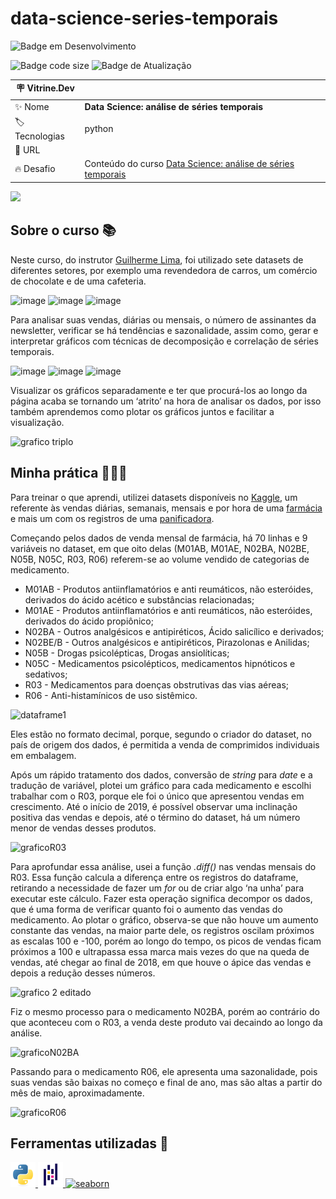 # data-science-series-temporais

![Badge em Desenvolvimento](http://img.shields.io/static/v1?label=STATUS&message=EM%20DESENVOLVIMENTO&color=GREEN&style=for-the-badge)

![Badge code size](https://img.shields.io/github/languages/code-size/fab-souza/data-science-series-temporais)
![Badge de Atualização](https://img.shields.io/github/last-commit/fab-souza/data-science-series-temporais)

| :placard: Vitrine.Dev |    |
| -------------  | --- |
| :sparkles: Nome        | **Data Science: análise de séries temporais**
| :label: Tecnologias | python
| :rocket: URL         | 
| :fire: Desafio     | Conteúdo do curso [Data Science: análise de séries temporais](https://www.alura.com.br/curso-online-data-science-series-temporais)

![](https://user-images.githubusercontent.com/67301805/212129044-2344ace3-b75c-42ac-b14e-32a228d09ac1.jpg)

## Sobre o curso 📚

Neste curso, do instrutor [Guilherme Lima](https://www.linkedin.com/in/guilherme-lima-458925178/), foi utilizado sete datasets de diferentes setores, por exemplo uma revendedora de carros, um comércio de chocolate e de uma cafeteria.

![image](https://user-images.githubusercontent.com/67301805/212133115-320d4f75-a412-440c-86b9-709eeeac5075.png)
![image](https://user-images.githubusercontent.com/67301805/212133541-3fc12593-1765-48e3-9aeb-4b94027631e8.png)
![image](https://user-images.githubusercontent.com/67301805/212134153-0c15b7ff-0031-4c9f-995e-7d6354fb33e8.png)

Para analisar suas vendas, diárias ou mensais, o número de assinantes da newsletter, verificar se há tendências e sazonalidade, assim como, gerar e interpretar gráficos com técnicas de decomposição e correlação de séries temporais. 

![image](https://user-images.githubusercontent.com/67301805/212133362-93ce705e-efd7-413c-986d-4b03256cdcdc.png)
![image](https://user-images.githubusercontent.com/67301805/212137116-dc6deee0-5f2a-4e41-95b4-d4f1899ce346.png)
![image](https://user-images.githubusercontent.com/67301805/213884762-3bda9a8b-902f-4f66-9bf1-fca58a16e107.png)

Visualizar os gráficos separadamente e ter que procurá-los ao longo da página acaba se tornando um ‘atrito’ na hora de analisar os dados, por isso também aprendemos como plotar os gráficos juntos e facilitar a visualização.

![grafico triplo](https://user-images.githubusercontent.com/67301805/214390422-84c35ec1-3f0e-4cc6-bf5b-c80bfb3705db.png)







## Minha prática 👩🏻‍💻

Para treinar o que aprendi, utilizei datasets disponíveis no [Kaggle](https://www.kaggle.com/), um referente às vendas diárias, semanais, mensais e por hora de uma [farmácia](https://www.kaggle.com/datasets/milanzdravkovic/pharma-sales-data) e mais um com os registros de uma [panificadora](https://www.kaggle.com/datasets/hosubjeong/bakery-sales).

Começando pelos dados de venda mensal de farmácia, há 70 linhas e 9 variáveis no dataset, em que oito delas (M01AB, M01AE, N02BA, N02BE, N05B, N05C, R03, R06) referem-se ao volume vendido de categorias de medicamento.


* M01AB - Produtos antiinflamatórios e anti reumáticos, não esteróides, derivados do ácido acético e substâncias relacionadas;
* M01AE - Produtos antiinflamatórios e anti reumáticos, não esteróides, derivados do ácido propiônico;
* N02BA - Outros analgésicos e antipiréticos, Ácido salicílico e derivados;
* N02BE/B - Outros analgésicos e antipiréticos, Pirazolonas e Anilidas;
* N05B - Drogas psicolépticas, Drogas ansiolíticas;
* N05C - Medicamentos psicolépticos, medicamentos hipnóticos e sedativos;
* R03 - Medicamentos para doenças obstrutivas das vias aéreas;
* R06 - Anti-histamínicos de uso sistêmico.

![dataframe1](https://user-images.githubusercontent.com/67301805/214155586-f807ee91-9e5e-4adb-adab-7055bd5223dd.png)

Eles estão no formato decimal, porque, segundo o criador do dataset, no país de origem dos dados, é permitida a venda de comprimidos individuais em embalagem.

Após um rápido tratamento dos dados, conversão de *string* para *date* e a tradução de variável, plotei um gráfico para cada medicamento e escolhi trabalhar com o R03, porque ele foi o único que apresentou vendas em crescimento. Até o início de 2019, é possível observar uma inclinação positiva das vendas e depois, até o término do dataset, há um número menor de vendas desses produtos.

![graficoR03](https://user-images.githubusercontent.com/67301805/214155774-dbcc4074-35db-452b-b8ca-a2ec0976cc8c.png)

Para aprofundar essa análise, usei a função *.diff()* nas vendas mensais do R03. Essa função calcula a diferença entre os registros do dataframe, retirando a necessidade de fazer um *for* ou de criar algo ‘na unha’ para executar este cálculo. Fazer esta operação significa decompor os dados, que é uma forma de verificar quanto foi o aumento das vendas do medicamento. Ao plotar o gráfico, observa-se que não houve um aumento constante das vendas, na maior parte dele, os registros oscilam próximos as escalas 100 e -100, porém ao longo do tempo, os picos de vendas ficam próximos a 100 e ultrapassa essa marca mais vezes do que na queda de vendas, até chegar ao final de 2018, em que houve o ápice das vendas e depois a redução desses números.

![grafico 2 editado](https://user-images.githubusercontent.com/67301805/214289241-c022a9d2-c551-4bbe-97e5-935f4e1aa53f.jpg)

Fiz o mesmo processo para o medicamento N02BA, porém ao contrário do que aconteceu com o R03, a venda deste produto vai decaindo ao longo da análise.

![graficoN02BA](https://user-images.githubusercontent.com/67301805/214647248-dc2689e9-b992-4977-9761-e6d364b4aa7e.png)

Passando para o medicamento R06, ele apresenta uma sazonalidade, pois suas vendas são baixas no começo e final de ano, mas são altas a partir do mês de maio, aproximadamente. 

![graficoR06](https://user-images.githubusercontent.com/67301805/214676634-acf701fb-7602-441c-b6f0-82f74dcd322c.png)







## Ferramentas utilizadas 🧰
<p> <a href="https://www.python.org" target="_blank" rel="noreferrer"> <img src="https://raw.githubusercontent.com/devicons/devicon/master/icons/python/python-original.svg" alt="python" width="40" height="40"/> </a> 
    <a href="https://pandas.pydata.org/" target="_blank" rel="noreferrer"> <img src="https://raw.githubusercontent.com/devicons/devicon/2ae2a900d2f041da66e950e4d48052658d850630/icons/pandas/pandas-original.svg" alt="pandas" width="40" height="40"/> </a>
    <a href="https://seaborn.pydata.org/" target="_blank" rel="noreferrer"> <img src="https://seaborn.pydata.org/_images/logo-mark-lightbg.svg" alt="seaborn" width="40" height="40"/> </a>
    </p>
